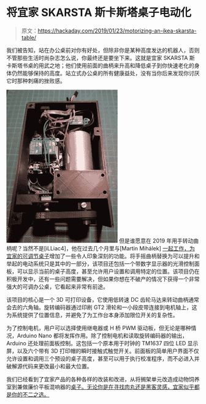 # 将宜家 SKARSTA 斯卡斯塔桌子电动化

> 原文：<https://hackaday.com/2019/01/23/motorizing-an-ikea-skarsta-table/>

我们被告知，站在办公桌前对你有好处，但除非你是某种高度发达的机器人，否则不管那些生活时尚杂志怎么说，你最终还是要坐下来。这就是宜家 SKARSTA 斯卡斯塔书桌的用武之地；他们使用前面的曲柄来升高和降低桌子到你快速老化的身体仍然能够保持的高度。站立式办公桌的所有健康益处，没有当你后来发现你讨厌它时那种刺痛的挫败感。

[![](img/acad35bea094b66f08776d8f1fbe5e77.png)](https://hackaday.com/wp-content/uploads/2019/01/skarsta_detail-2.jpg) 但是谁愿意在 2019 年用手转动曲柄呢？当然不是[iLLiac4]，他在过去几个月里与[Martin Mihálek] [一起工作，为宜家的可调节桌子](https://github.com/aenniw/ARDUINO/tree/master/skarsta)增加了一些令人印象深刻的功能。将手摇曲柄替换为可以提升和举起的电动系统只是其中的一部分，该项目还包括一个带数字显示器的光滑控制面板，可以显示当前的桌子高度，甚至允许用户设置和调用特定的位置。该项目仍在积极开发中，还有一些问题需要解决，但如果你想在不破产的情况下获得一个非常强大的可调办公桌，它看起来非常有前途。

该项目的核心是一个 3D 可打印设备，它使用低转速 DC 齿轮马达来转动曲柄通常会去的六角轴。旋转编码器通过印刷 GT2 滑轮和一小段皮带连接到电机轴上，这为系统提供了位置信息，并避免了为工作台本身添加限位开关的复杂性。

为了控制电机，用户可以选择使用继电器或 H 桥 PWM 驱动板，但无论是哪种情况，Arduino Nano 都将发挥作用。除了控制电机和读取旋转编码器的输出，Arduino 还处理前面板控制。这包括一个原本用于时钟的 TM1637 四位 LED 显示屏，以及六个带有 3D 打印帽的瞬时接触式触觉开关。前面板的简单用户界面不仅允许设置和调用三个预设的桌子高度，甚至可以用于执行校准程序，而不必进入并破解源代码来更改最小和最大位置。

我们已经看到了宜家产品的各种各样的改装和改进，从将搁架单元改造成动物饲养室到兼做廉价平板混响器的[桌子。无论你是在寻找肉丸还是黑客灵感，宜家似乎都是你的不二之选。](https://hackaday.com/2018/11/29/build-a-plate-reverb-from-ikea/)
